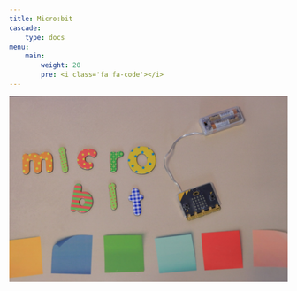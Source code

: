 ```yaml
---
title: Micro:bit
cascade:
    type: docs
menu:
    main:
        weight: 20
        pre: <i class='fa fa-code'></i>
---
```

![A BBC Micro:bit](background-gabriel-vasiliu-CRUYMzDlcOs-unsplash.jpg)